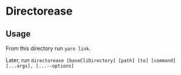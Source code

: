 # Directorease

## Usage

From this directory run `yarn link`.

Later, run `directorease [baseCliDirectory] [path] [to] [command] [...args], [...--options]`
